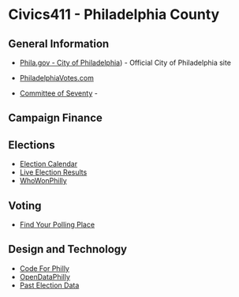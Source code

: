# Civics411 - Philadelphia County

## General Information

* [Phila.gov - City of Philadelphia](http://www.phila.gov/)) - Official City of Philadelphia site

* [PhiladelphiaVotes.com](http://www.philadelphiavotes.com/en/)
* [Committee of Seventy](https://www.seventy.org/) -

## Campaign Finance

## Elections

* [Election Calendar](http://www.philadelphiavotes.com/en/resources-a-data/election-calendar)
* [Live Election Results](http://www.philadelphiavotes.com/en/resources-a-data/live-election-results)
* [WhoWonPhilly](http://www.philadelphiavotes.com/whowon/)

## Voting

* [Find Your Polling Place](http://www.philadelphiavotes.com/index.php?option=com_voterapp&tmpl=component)

## Design and Technology

* [Code For Philly](https://codeforphilly.org/)
* [OpenDataPhilly](https://www.opendataphilly.org/)
* [Past Election Data](http://www.philadelphiavotes.com/en/resources-a-data/reports-and-publications)

